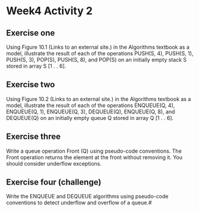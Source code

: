 # Week4 Activity 2

## Exercise one

Using Figure 10.1 (Links to an external site.) in the Algorithms textbook as a model, illustrate the result of each of the operations PUSH(S, 4), PUSH(S, 1), PUSH(S, 3), POP(S), PUSH(S, 8), and POP(S) on an initially empty stack S stored in array S [1 . . 6].

## Exercise two

Using Figure 10.2 (Links to an external site.) in the Algorithms textbook as a model, illustrate the result of each of the operations ENQUEUE(Q, 4), ENQUEUE(Q, 1), ENQUEUE(Q, 3), DEQUEUE(Q), ENQUEUE(Q, 8), and DEQUEUE(Q) on an initially empty queue Q stored in array Q [1 . . 6].

## Exercise three

Write a queue operation Front (Q) using pseudo-code conventions. The Front operation returns the element at the front without removing it. You should consider underflow exceptions.

## Exercise four (challenge)

Write the ENQUEUE and DEQUEUE algorithms using pseudo-code conventions to detect underflow and overflow of a queue.#

